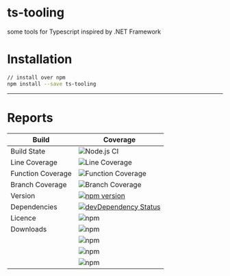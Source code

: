 # ts-tooling
some tools for Typescript inspired by .NET Framework

# Installation

```bash
// install over npm
npm install --save ts-tooling
```

---

# Reports

| Build             | Coverage                                                                                                                                                                         |
|-------------------|----------------------------------------------------------------------------------------------------------------------------------------------------------------------------------|
| Build State       | ![Node.js CI](https://github.com/nodejayes/ts-tooling/workflows/Node.js%20CI/badge.svg)                                                                                          |
| Line Coverage     | ![Line Coverage](https://img.shields.io/badge/6543%2F6668%20-98.13%25-brightgreen)                         |
| Function Coverage | ![Function Coverage](https://img.shields.io/badge/2118%2F2201%20-96.23%25-brightgreen) |
| Branch Coverage   | ![Branch Coverage](https://img.shields.io/badge/927%2F1078%20-85.99%25-yellow)               |
| Version           | [![npm version](https://badge.fury.io/js/ts-tooling.svg)](https://badge.fury.io/js/ts-tooling)                                                                                   |
| Dependencies      | [![devDependency Status](https://david-dm.org/nodejayes/ts-tooling/dev-status.svg)](https://david-dm.org/nodejayes/ts-tooling#info=devDependencies)                              |
| Licence           | ![npm](https://img.shields.io/npm/l/ts-tooling.svg)                                                                                                                              |
| Downloads         | ![npm](https://img.shields.io/npm/dt/ts-tooling.svg)                                                                                                                             |
|                   | ![npm](https://img.shields.io/npm/dw/ts-tooling.svg)                                                                                                                             |
|                   | ![npm](https://img.shields.io/npm/dm/ts-tooling.svg)                                                                                                                             |
|                   | ![npm](https://img.shields.io/npm/dy/ts-tooling.svg)                                                                                                                             |
    